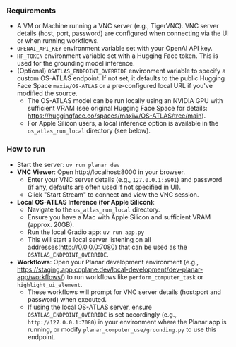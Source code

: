 ### Requirements

- A VM or Machine running a VNC server (e.g., TigerVNC). VNC server details (host, port, password) are configured when connecting via the UI or when running workflows.
- `OPENAI_API_KEY` environment variable set with your OpenAI API key.
- `HF_TOKEN` environment variable set with a Hugging Face token. This is used for the grounding model inference.
- (Optional) `OSATLAS_ENDPOINT_OVERRIDE` environment variable to specify a custom OS-ATLAS endpoint. If not set, it defaults to the public Hugging Face Space `maxiw/OS-ATLAS` or a pre-configured local URL if you've modified the source.
    - The OS-ATLAS model can be run locally using an NVIDIA GPU with sufficient VRAM (see original Hugging Face Space for details: https://huggingface.co/spaces/maxiw/OS-ATLAS/tree/main).
    - For Apple Silicon users, a local inference option is available in the `os_atlas_run_local` directory (see below).

### How to run

- Start the server: `uv run planar dev`
- **VNC Viewer**: Open http://localhost:8000 in your browser.
    - Enter your VNC server details (e.g., `127.0.0.1:5901`) and password (if any, defaults are often used if not specified in UI).
    - Click "Start Stream" to connect and view the VNC session.
- **Local OS-ATLAS Inference (for Apple Silicon)**:
    - Navigate to the `os_atlas_run_local` directory.
    - Ensure you have a Mac with Apple Silicon and sufficient VRAM (approx. 20GB).
    - Run the local Gradio app: `uv run app.py`
    - This will start a local server listening on all addresses(http://0.0.0.0:7080) that can be used as the `OSATLAS_ENDPOINT_OVERRIDE`.
- **Workflows**: Open your Planar development environment (e.g., https://staging.app.coplane.dev/local-development/dev-planar-app/workflows/) to run workflows like `perform_computer_task` or `highlight_ui_element`.
    - These workflows will prompt for VNC server details (host:port and password) when executed.
    - If using the local OS-ATLAS server, ensure `OSATLAS_ENDPOINT_OVERRIDE` is set accordingly (e.g., `http://127.0.0.1:7080`) in your environment where the Planar app is running, or modify `planar_computer_use/grounding.py` to use this endpoint.
